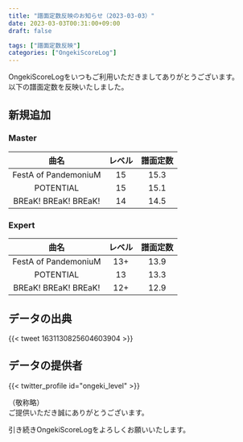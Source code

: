 ```yaml
---
title: "譜面定数反映のお知らせ（2023-03-03）"
date: 2023-03-03T00:31:00+09:00
draft: false

tags: ["譜面定数反映"]
categories: ["OngekiScoreLog"]
---
```


OngekiScoreLogをいつもご利用いただきましてありがとうございます。  
以下の譜面定数を反映いたしました。

<!--more-->

## 新規追加

<!-- ### Lunatic

| 曲名 | レベル | 譜面定数 |
|:-:|:-:|:-:| -->

### Master

| 曲名 | レベル | 譜面定数 |
|:-:|:-:|:-:|
| FestA of PandemoniuM | 15 | 15.3 |
| POTENTIAL | 15 | 15.1 |
| BREaK! BREaK! BREaK! | 14 | 14.5 |

### Expert

| 曲名 | レベル | 譜面定数 |
|:-:|:-:|:-:|
| FestA of PandemoniuM | 13+ | 13.9 |
| POTENTIAL | 13 | 13.3 |
| BREaK! BREaK! BREaK! | 12+ | 12.9 |

## データの出典

{{< tweet 1631130825604603904 >}}

## データの提供者

{{< twitter_profile id="ongeki_level" >}}

<!-- （順不同　敬称略）   -->
（敬称略）  
ご提供いただき誠にありがとうございます。

引き続きOngekiScoreLogをよろしくお願いいたします。

<!--

Tweet


-->
